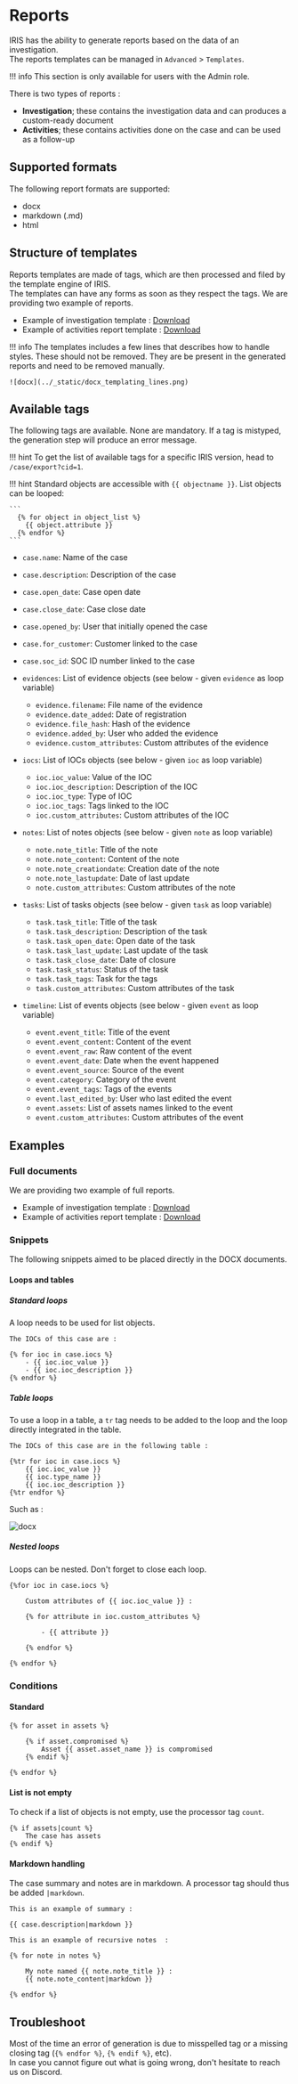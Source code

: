 # Reports

IRIS has the ability to generate reports based on the data of an investigation.    
The reports templates can be managed in ``Advanced`` > ``Templates``.

!!! info
    This section is only available for users with the Admin role.

There is two types of reports : 

- **Investigation**; these contains the investigation data and can produces a custom-ready document
- **Activities**; these contains activities done on the case and can be used as a follow-up  

## Supported formats 
The following report formats are supported: 

- docx 
- markdown (.md)
- html 

## Structure of templates
Reports templates are made of tags, which are then processed and filed by the template engine of IRIS.   
The templates can have any forms as soon as they respect the tags. We are providing two example of reports. 

- Example of investigation template : [Download](example_reports/iris_report_template.docx) 
- Example of activities report template : [Download](example_reports/iris_activity_report_template.docx)

!!! info 
    The templates includes a few lines that describes how to handle styles. These should not be removed. 
    They are be present in the generated reports and need to be removed manually. 

    ![docx](../_static/docx_templating_lines.png)

## Available tags
The following tags are available. None are mandatory. If a tag is mistyped, the generation step will produce an error message.    

!!! hint 
    To get the list of available tags for a specific IRIS version, head to `/case/export?cid=1`. 
    

!!! hint 
    Standard objects are accessible with ``{{ objectname }}``.
    List objects can be looped:

    ```
      {% for object in object_list %}
        {{ object.attribute }}
      {% endfor %} 
    ```


- ``case.name``: Name of the case
- ``case.description``: Description of the case
- ``case.open_date``: Case open date 
- ``case.close_date``: Case close date 
- ``case.opened_by``: User that initially opened the case 
- ``case.for_customer``: Customer linked to the case 
- ``case.soc_id``: SOC ID number linked to the case 
- ``evidences``: List of evidence objects (see below - given ``evidence`` as loop variable)
    - ``evidence.filename``: File name of the evidence 
    - ``evidence.date_added``: Date of registration 
    - ``evidence.file_hash``: Hash of the evidence 
    - ``evidence.added_by``: User who added the evidence
    - ``evidence.custom_attributes``: Custom attributes of the evidence

- ``iocs``: List of IOCs objects (see below - given ``ioc`` as loop variable)
    - ``ioc.ioc_value``: Value of the IOC 
    - ``ioc.ioc_description``: Description of the IOC
    - ``ioc.ioc_type``: Type of IOC 
    - ``ioc.ioc_tags``: Tags linked to the IOC 
    - ``ioc.custom_attributes``: Custom attributes of the IOC

- ``notes``: List of notes objects (see below - given ``note`` as loop variable)
    - ``note.note_title``: Title of the note 
    - ``note.note_content``: Content of the note 
    - ``note.note_creationdate``: Creation date of the note 
    - ``note.note_lastupdate``: Date of last update 
    - ``note.custom_attributes``: Custom attributes of the note

- ``tasks``: List of tasks objects (see below - given ``task`` as loop variable)

    - ``task.task_title``: Title of the task 
    - ``task.task_description``: Description of the task 
    - ``task.task_open_date``: Open date of the task 
    - ``task.task_last_update``: Last update of the task 
    - ``task.task_close_date``: Date of closure 
    - ``task.task_status``: Status of the task 
    - ``task.task_tags``: Task for the tags 
    - ``task.custom_attributes``: Custom attributes of the task

- `timeline`: List of events objects (see below - given ``event`` as loop variable)

    - ``event.event_title``: Title of the event 
    - ``event.event_content``: Content of the event 
    - ``event.event_raw``: Raw content of the event 
    - ``event.event_date``: Date when the event happened 
    - ``event.event_source``: Source of the event 
    - ``event.category``: Category of the event 
    - ``event.event_tags``: Tags of the events 
    - ``event.last_edited_by``: User who last edited the event 
    - ``event.assets``: List of assets names linked to the event
    - ``event.custom_attributes``: Custom attributes of the event


## Examples 
### Full documents 
We are providing two example of full reports. 

- Example of investigation template : [Download](example_reports/iris_report_template.docx) 
- Example of activities report template : [Download](example_reports/iris_activity_report_template.docx)


### Snippets 
The following snippets aimed to be placed directly in the DOCX documents.   

#### Loops and tables 
##### Standard loops
A loop needs to be used for list objects. 
``` title="Loop on IOC example"
The IOCs of this case are : 

{% for ioc in case.iocs %}
    - {{ ioc.ioc_value }}
    - {{ ioc.ioc_description }}
{% endfor %}
```

##### Table loops
To use a loop in a table, a `tr` tag needs to be added to the loop and the loop directly integrated in the table. 
``` title="Loop on IOC table example"
The IOCs of this case are in the following table : 

{%tr for ioc in case.iocs %}
    {{ ioc.ioc_value }}
    {{ ioc.type_name }}
    {{ ioc.ioc_description }}
{%tr endfor %}
```
Such as : 

![docx](../_static/docx_ioc_loop.png)

##### Nested loops
Loops can be nested. Don't forget to close each loop. 

``` title="Nested loop"
{%for ioc in case.iocs %}

    Custom attributes of {{ ioc.ioc_value }} :

    {% for attribute in ioc.custom_attributes %}

        - {{ attribute }}

    {% endfor %}

{% endfor %}
```

### Conditions 
#### Standard 
``` title="Check if asset is compromised"
{% for asset in assets %} 
    
    {% if asset.compromised %}
        Asset {{ asset.asset_name }} is compromised
    {% endif %}

{% endfor %}
```

#### List is not empty
To check if a list of objects is not empty, use the processor tag `count`.  

``` title="Check if case has assets"
{% if assets|count %} 
    The case has assets
{% endif %}
```

#### Markdown handling
The case summary and notes are in markdown. A processor tag should thus be added `|markdown`.  
``` title="Summary as markdown"
This is an example of summary : 

{{ case.description|markdown }}
```

``` title="Loop over notes"
This is an example of recursive notes  : 

{% for note in notes %}

    My note named {{ note.note_title }} : 
    {{ note.note_content|markdown }}

{% endfor %}
```

## Troubleshoot 
Most of the time an error of generation is due to misspelled tag or a missing closing tag (`{% endfor %}`, `{% endif %}`, etc).  
In case you cannot figure out what is going wrong, don't hesitate to reach us on Discord.
